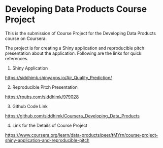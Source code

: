 # Developing Data Products Course Project


This is the submission of Course Project for the Developing Data Products course on Coursera. 

The project is for creating a Shiny application and reproducible pitch presentation about the application. Following are the links for quick references. 


1. Shiny Application

https://siddhimk.shinyapps.io/Air_Quality_Prediction/


2. Reproducible Pitch Presentation

https://rpubs.com/siddhimk/979028


3. Github Code Link

https://github.com/siddhimk/Coursera_Developing_Data_Products


4. Link for the Details of Course Project

https://www.coursera.org/learn/data-products/peer/tMYrn/course-project-shiny-application-and-reproducible-pitch
